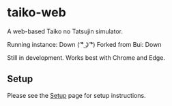# taiko-web
A web-based Taiko no Tatsujin simulator.

Running instance: Down ( ͡° ͜ʖ ͡°)
Forked from Bui: Down

Still in development. Works best with Chrome and Edge.

## Setup
Please see the [Setup](https://github.com/269Seahorse/Better-taiko-web/wiki/Setup](https://github.com/269Seahorse/Better-taiko-web/blob/master/Setup.md)https://github.com/269Seahorse/Better-taiko-web/blob/master/Setup.md) page for setup instructions.
